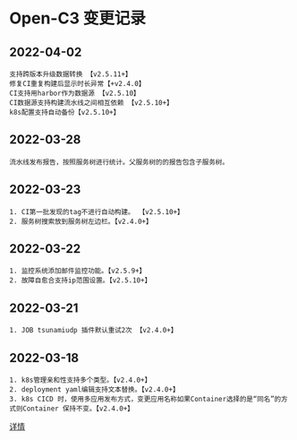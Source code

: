 # Open-C3 变更记录

## 2022-04-02
```
支持跨版本升级数据转换 【v2.5.11+】
修复CI重复构建后显示时长异常【+v2.4.0】
CI支持用harbor作为数据源 【v2.5.10】
CI数据源支持构建流水线之间相互依赖 【v2.5.10+】
k8s配置支持自动备份【v2.5.10+】
```
## 2022-03-28
```
流水线发布报告，按照服务树进行统计。父服务树的的报告包含子服务树。
```
## 2022-03-23
```
1. CI第一批发现的tag不进行自动构建。 【v2.5.10+】
2. 服务树搜索放到服务树左边栏。【v2.4.0+】
```

## 2022-03-22
```
1. 监控系统添加邮件监控功能。【v2.5.9+】
2. 故障自愈合支持ip范围设置。【v2.5.10+】
```

## 2022-03-21

```
1. JOB tsunamiudp 插件默认重试2次 【v2.4.0+】
```

## 2022-03-18

```
1. k8s管理亲和性支持多个类型。【v2.4.0+】
2. deployment yaml编辑支持文本替换。【v2.4.0+】
3. k8s CICD 时，使用多应用发布方式，变更应用名称如果Container选择的是“同名”的方式则Container 保持不变。【v2.4.0+】
```

[详情](./20220318.md)
